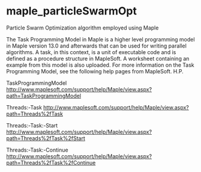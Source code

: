 maple_particleSwarmOpt
======================

Particle Swarm Optimization algorithm employed using Maple



The Task Programming Model in Maple is a higher level programming model in Maple version 13.0 and afterwards that can be used for writing parallel algorithms. A task, in this context, is a unit of executable code and is defined as a procedure structure in MapleSoft.
A worksheet containing an example from this model is also uploaded.
For more information on the Task Programming Model, see the following help pages from MapleSoft. H.P.

TaskProgrammingModel
http://www.maplesoft.com/support/help/Maple/view.aspx?path=TaskProgrammingModel

Threads:-Task 
http://www.maplesoft.com/support/help/Maple/view.aspx?path=Threads%2fTask

Threads:-Task:-Start 
http://www.maplesoft.com/support/help/Maple/view.aspx?path=Threads%2fTask%2fStart

Threads:-Task:-Continue
http://www.maplesoft.com/support/help/Maple/view.aspx?path=Threads%2fTask%2fContinue

